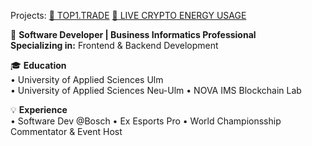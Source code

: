 Projects:
[🥇 TOP1.TRADE](https://www.top1.trade)
[🪫 LIVE CRYPTO ENERGY USAGE](https://crypto-energy-usage.vercel.app/)

💼 **Software Developer | Business Informatics Professional**  
**Specializing in:** Frontend & Backend Development

🎓 **Education**  
• University of Applied Sciences Ulm  
• University of Applied Sciences Neu-Ulm 
• NOVA IMS Blockchain Lab

💡 **Experience**  
• Software Dev @Bosch
• Ex Esports Pro 
• World Championsship Commentator & Event Host


